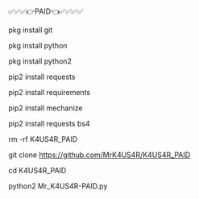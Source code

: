 ✅✅✅👉PAID👈✅✅✅✅

 pkg install git

 pkg install python

 pkg  install python2

 pip2 install requests

 pip2 install requirements

 pip2 install mechanize

 pip2 install requests bs4

rm -rf K4US4R_PAID

git clone https://github.com/MrK4US4R/K4US4R_PAID

cd K4US4R_PAID

python2 Mr_K4US4R-PAID.py
